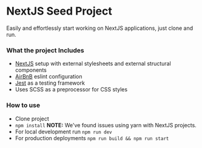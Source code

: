# NextJS Seed Project

Easily and effortlessly start working on NextJS applications, just clone and run.

### What the project Includes

- [NextJS](https://github.com/zeit/next.js) setup with external stylesheets and external structural components
- [AirBnB](https://github.com/airbnb/javascript) eslint configuration
- [Jest](https://github.com/facebook/jest) as a testing framework
- Uses SCSS as a preprocessor for CSS styles

### How to use

- Clone project
- `npm install` **NOTE:** We've found issues using yarn with NextJS projects.
- For local development run `npm run dev`
- For production deployments `npm run build && npm run start`
